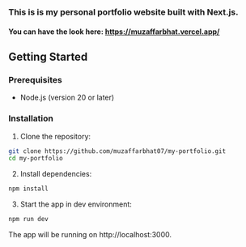 ### This is is my personal portfolio website built with Next.js.

#### You can have the look here: https://muzaffarbhat.vercel.app/

## Getting Started

### Prerequisites

- Node.js (version 20 or later)

### Installation

1. Clone the repository:

```bash
git clone https://github.com/muzaffarbhat07/my-portfolio.git
cd my-portfolio
```

2. Install dependencies:
```bash
npm install
```

3. Start the app in dev environment:
```bash
npm run dev
```

The app will be running on http://localhost:3000.
